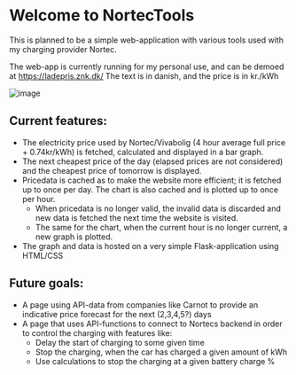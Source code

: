 # Welcome to NortecTools
This is planned to be a simple web-application with various tools used with my charging provider Nortec.

The web-app is currently running for my personal use, and can be demoed at https://ladepris.znk.dk/
The text is in danish, and the price is in kr./kWh

![image](https://github.com/Peasniped/NortecTools/assets/112928357/d2246118-73e3-4104-a584-41291c9b0e9a)

## Current features:
* The electricity price used by Nortec/Vivabolig (4 hour average full price + 0.74kr/kWh) is fetched, calculated and displayed in a bar graph.
* The next cheapest price of the day (elapsed prices are not considered) and the cheapest price of tomorrow is displayed.
* Pricedata is cached as to make the website more efficient; it is fetched up to once per day. The chart is also cached and is plotted up to once per hour.
  * When pricedata is no longer valid, the invalid data is discarded and new data is fetched the next time the website is visited.
  * The same for the chart, when the current hour is no longer current, a new graph is plotted.
* The graph and data is hosted on a very simple Flask-application using HTML/CSS

## Future goals:
* A page using API-data from companies like Carnot to provide an indicative price forecast for the next (2,3,4,5?) days
* A page that uses API-functions to connect to Nortecs backend in order to control the charging with features like:
  * Delay the start of charging to some given time
  * Stop the charging, when the car has charged a given amount of kWh
  * Use calculations to stop the charging at a given battery charge %
